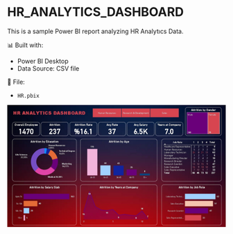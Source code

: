 # HR_ANALYTICS_DASHBOARD

This is a sample Power BI report analyzing HR Analytıcs Data.

📊 Built with:  
- Power BI Desktop  
- Data Source: CSV file  

📁 File:
- `HR.pbix`

![Rapor Görseli](report_1.jpg)


